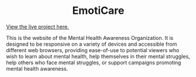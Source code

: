 # <div align="center">EmotiCare</div>

[View the live project here.](https://emoticare.onrender.com)

This is the website of the Mental Health Awareness Organization. It is designed to be responsive on a variety of devices and accessible from different web browsers, providing ease-of-use to potential viewers who wish to learn about mental health, help themselves in their mental struggles, help others who face mental struggles, or support campaigns promoting mental health awareness.
